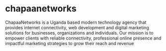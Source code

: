 # chapaanetworks
ChapaaNetworks is a Uganda based modern technology agency that provides internet connectivity, web development and digital marketing solutions for businesses, organizations and individuals. Our mission is to empower clients with reliable connectivity, professional online presence and impactful marketing strategies to grow their reach and revenue
